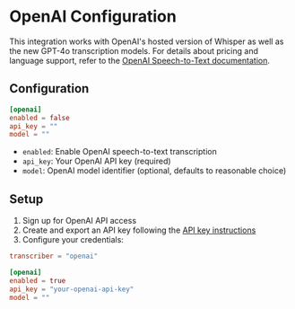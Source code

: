 # OpenAI Configuration

This integration works with OpenAI's hosted version of Whisper as well as the new GPT-4o transcription models. For details about pricing and language support, refer to the [OpenAI Speech-to-Text documentation](https://platform.openai.com/docs/guides/speech-to-text).

## Configuration

```toml
[openai]
enabled = false
api_key = ""
model = ""
```

- `enabled`: Enable OpenAI speech-to-text transcription
- `api_key`: Your OpenAI API key (required)
- `model`: OpenAI model identifier (optional, defaults to reasonable choice)

## Setup

1. Sign up for OpenAI API access
2. Create and export an API key following the [API key instructions](https://platform.openai.com/docs/libraries#create-and-export-an-api-key)
3. Configure your credentials:

```toml
transcriber = "openai"

[openai]
enabled = true
api_key = "your-openai-api-key"
model = ""
```